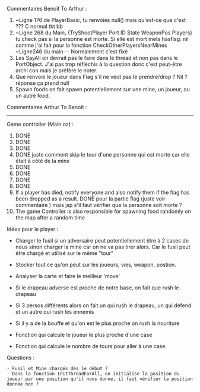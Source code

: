 Commentaires Benoît To Arthur :

1. ~Ligne 176 de PlayerBasic, tu renvoies null() mais qu'est-ce que c'est ??? C normal tkt bb
2. ~Ligne 268 du Main, {TryShootPlayer Port ID State WeaponPos Players} tu check pas si la personne est morte. Si elle est mort mets hasflag: nil comme j'ai fait pour la fonction CheckOtherPlayersNearMines ~Ligne246 du main  -- Normalement c'est fixé
3. Les SayAll on devrait pas le faire dans le thread et non pas dans le PortObject. J'ai pas trop réfléchis à la question donc c'est peut-être archi con mais je préfère le noter.
4. Que renvoie le joueur dans Flag s'il ne veut pas le prendre/drop ? Nil ? réponse ça prend null
5. Spawn foods on fait spawn potentiellement sur une mine, un joueur, ou un autre food.

Commentaires Arthur To Benoît :

---

Game controller (Main oz) :

1.  DONE
2.  DONE
3.  DONE
4.  DONE juste comment skip le tour d'une personne qui est morte car elle était à côté de la mine
5.  DONE
6.  DONE
7.  DONE
8.  DONE
9.  If a player has died, notify everyone and also notify them if the flag has been dropped as a result. DONE pour la partie flag (juste voir commentaire ) mais jsp s'il faut vérifier que la personne soit morte ?
10. The game Controller is also responsible for spawning food randomly on the map after a random time

Idées pour le player :

- Charger le fusil si un adversaire peut potentiellement être à 2 cases de nous sinon charger la mine car on ne va pas tirer alors. Car le fusil peut être chargé et utilisé sur le même "tour"

- Stocker tout ce qu'on peut sur les joueurs, vies, weapon, postion.

- Analyser la carte et faire le meilleur 'move'

- Si le drapeau adverse est proche de notre base, on fait que rush le drapeau

- Si 3 persos différents alors on fait un qui rush le drapeau, un qui défend et un autre qui rush les ennemis

- Si il y a de la bouffe et qu'on est le plus proche on rush la nouriture

- Fonction qui calcule le joueur le plus proche d'une case

- Fonction qui calcule le nombre de tours pour aller à une case.

Questions :

    - Fusil et Mine chargés dès le début ?
    - Dans la fonction InitThreadForAll, on initialise la position du joueur par une position qu'il nous donne, il faut vérifier la position donnée non ?
